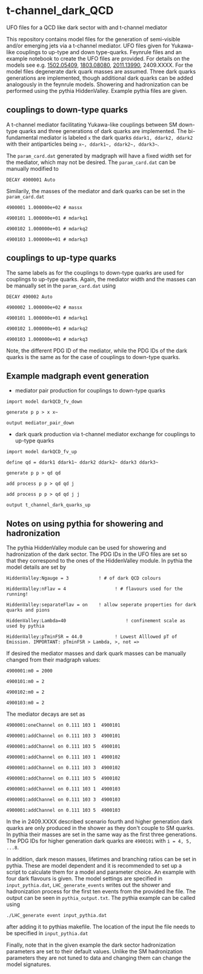 # t-channel_dark_QCD
UFO files for a QCD like dark sector with and t-channel mediator

This repository contains model files for the generation of semi-visible and/or emerging jets via a t-channel mediator. UFO files given for Yukawa-like couplings to up-type and down type-quarks. Feynrule files and an example notebook to create the UFO files are provided. For details on the models see e.g. [1502.05409](https://inspirehep.net/literature/1345350), [1803.08080](https://inspirehep.net/literature/1663582), [2011.13990](https://inspirehep.net/literature/1834020),  2409.XXXX. For the model files degenerate dark quark masses are assumed. Three dark quarks generations are implemented, though additional dark quarks can be added analogously in the feynrule models. Showering and hadronization can be performed using the pythia HiddenValley. Example pythia files are given. 

## couplings to down-type quarks
A t-channel mediator facilitating Yukawa-like couplings between SM down-type quarks and three generations of dark quarks are implemented. The bi-fundamental mediator is labeled `x` the dark quarks `ddark1, ddark2, ddark2` with their antiparticles being `x~, ddark1~, ddark2~, ddark3~`.

The `param_card.dat` generated by madgraph will have a fixed width set for the mediator, which may not be desired. The `param_card.dat` can be manually modified to 

`DECAY 4900001 Auto`

Similarily, the masses of the mediator and dark quarks can be set in the `param_card.dat`

`4900001 1.000000e+02 # massx`

`4900101 1.000000e+01 # mdarkq1`

`4900102 1.000000e+01 # mdarkq2`

`4900103 1.000000e+01 # mdarkq3`

## couplings to up-type quarks
The same labels as for the couplings to down-type quarks are used for couplings to up-type quarks. Again, the mediator width  and the masses can be manually set in the `param_card.dat` using 

`DECAY 490002 Auto`

`4900002 1.000000e+02 # massx`

`4900101 1.000000e+01 # mdarkq1`

`4900102 1.000000e+01 # mdarkq2`

`4900103 1.000000e+01 # mdarkq3`

Note, the different PDG ID of the mediator, while the PDG IDs of the dark quarks is the same as for the case of couplings to down-type quarks.  

## Example madgraph event generation

- mediator pair production for couplings to down-type quarks

`import model darkQCD_fv_down`

`generate p p > x x~`

`output mediator_pair_down`

- dark quark production via t-channel mediator exchange for couplings to up-type quarks

`import model darkQCD_fv_up`

`define qd = ddark1 ddark1~ ddark2 ddark2~ ddark3 ddark3~`

`generate p p > qd qd`

`add process p p > qd qd j`

`add process p p > qd qd j j`

`output t_channel_dark_quarks_up`


## Notes on using pythia for showering and hadronization
The pythia HiddenValley module can be used for showering and hadronization of the dark sector. The PDG IDs in the UFO files are set so that they correspond to the ones of the HiddenValley module. In pythia the model details are set by 

`HiddenValley:Ngauge = 3           ! # of dark QCD colours`

`HiddenValley:nFlav = 4				     ! # flavours used for the running!`

`HiddenValley:separateFlav = on	   ! allow seperate properties for dark quarks and pions`

`HiddenValley:Lambda=40						 ! confinement scale as used by pythia`

`HiddenValley:pTminFSR = 44.0			 ! Lowest Alllowed pT of Emission. IMPORTANT: pTminFSR > Lambda, >, not =>`

If desired the mediator masses and dark quark masses can be manually changed from their madgraph values:


`4900001:m0 = 2000`

`4900101:m0 = 2`

`4900102:m0 = 2`

`4900103:m0 = 2`

The mediator decays are set as 

`4900001:oneChannel on 0.111 103 1  4900101`

`4900001:addChannel on 0.111 103 3  4900101`

`4900001:addChannel on 0.111 103 5  4900101`

`4900001:addChannel on 0.111 103 1  4900102`

`4900001:addChannel on 0.111 103 3  4900102`

`4900001:addChannel on 0.111 103 5  4900102`

`4900001:addChannel on 0.111 103 1  4900103`

`4900001:addChannel on 0.111 103 3  4900103`

`4900001:addChannel on 0.111 103 5  4900103`

In the in 2409.XXXX described scenario fourth and higher generation dark quarks are only produced in the shower as they don't couple to SM quarks. In pythia their masses are set in the same way as the first three generations. The PDG IDs for higher generation dark quarks are `490010i` with `i = 4, 5, ...8`.  

In addition, dark meson masses, lifetimes and branching ratios can be set in pythia. These are model dependent and it is recommended to set up a script to calculate them for a model and parameter choice. An example with four dark flavours is given. The model settings are specified in `input_pythia.dat`, `LHC_generate_events` writes out the shower and hadronization process for the first ten events from the provided lhe file. The output can be seen in `pythia_output.txt`. The pythia example can be called using

`./LHC_generate event input_pythia.dat`

after adding it to pythias makefile. The location of the input lhe file needs to be specified in `input_pythia.dat`

Finally, note that in the given example the dark sector hadronization parameters are set to their default values. Unlike the SM hadronization parameters they are not tuned to data and changing them can change the model signatures.  




